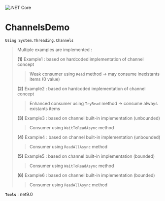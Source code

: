 ![.NET Core](https://github.com/aimenux/ChannelsDemo/workflows/.NET%20Core/badge.svg)
# ChannelsDemo
```
Using System.Threading.Channels
```

> Multiple examples are implemented :
>
> **(1)** Example1 : based on hardcoded implementation of channel concept
>> Weak consumer using `Read` method -> may consume inexistants items (0 value)
>
> **(2)** Example2 : based on hardcoded implementation of channel concept
>> Enhanced consumer using `TryRead` method -> consume always existants items
>
> **(3)** Example3 : based on channel built-in implementation (unbounded)
>> Consumer using `WaitToReadAsync` method
>
> **(4)** Example4 : based on channel built-in implementation (unbounded)
>> Consumer using `ReadAllAsync` method
>
> **(5)** Example5 : based on channel built-in implementation (bounded)
>> Consumer using `WaitToReadAsync` method
>
> **(6)** Example6 : based on channel built-in implementation (bounded)
>> Consumer using `ReadAllAsync` method

**`Tools`** : net9.0